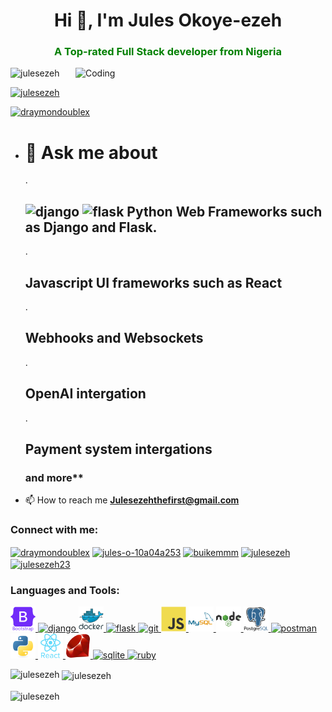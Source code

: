 
<h1 align="center">Hi 👋, I'm Jules Okoye-ezeh</h1>
<h3 align="center" style="color:green">A Top-rated Full Stack developer from Nigeria</h3>

<img align="right" alt="Coding" width="400" src="https://cdn.dribbble.com/users/1028385/screenshots/2952329/tgif_030.gif" >

<p align="left"> <img src="https://komarev.com/ghpvc/?username=julesezeh&label=Profile%20views&color=0e75b6&style=flat" alt="julesezeh" /> </p>

<p align="left"> <a href="https://github.com/ryo-ma/github-profile-trophy"><img src="https://github-profile-trophy.vercel.app/?username=julesezeh" alt="julesezeh" /></a> </p>

<p align="left"> <a href="https://twitter.com/draymondoublex" target="blank"><img src="https://img.shields.io/twitter/follow/draymondoublex?logo=twitter&style=for-the-badge" alt="draymondoublex" /></a> </p>

- <h1>💬 Ask me about</h1>
  .<h2><img src="https://cdn.worldvectorlogo.com/logos/django.svg" alt="django" width="40" height="40"/> <img src="https://www.vectorlogo.zone/logos/pocoo_flask/pocoo_flask-icon.svg" alt="flask" width="40" height="40"/> Python Web Frameworks such as Django and Flask.</h2>
  .<h2>Javascript UI frameworks such as React</h2>
  .<h2>Webhooks and Websockets</h2>
  .<h2>OpenAI intergation</h2>
  .<h2>Payment system intergations</h2> <h3>and more**</h3>

- 📫 How to reach me **Julesezehthefirst@gmail.com**

<h3 align="left">Connect with me:</h3>
<p align="left">
<a href="https://twitter.com/draymondoublex" target="blank"><img align="center" src="https://raw.githubusercontent.com/rahuldkjain/github-profile-readme-generator/master/src/images/icons/Social/twitter.svg" alt="draymondoublex" height="30" width="40" /></a>
<a href="https://linkedin.com/in/jules-o-10a04a253" target="blank"><img align="center" src="https://raw.githubusercontent.com/rahuldkjain/github-profile-readme-generator/master/src/images/icons/Social/linked-in-alt.svg" alt="jules-o-10a04a253" height="30" width="40" /></a>
<a href="https://instagram.com/buikemmm" target="blank"><img align="center" src="https://raw.githubusercontent.com/rahuldkjain/github-profile-readme-generator/master/src/images/icons/Social/instagram.svg" alt="buikemmm" height="30" width="40" /></a>
<a href="https://www.youtube.com/c/julesezeh" target="blank"><img align="center" src="https://raw.githubusercontent.com/rahuldkjain/github-profile-readme-generator/master/src/images/icons/Social/youtube.svg" alt="julesezeh" height="30" width="40" /></a>
<a href="https://www.hackerrank.com/julesezeh23" target="blank"><img align="center" src="https://raw.githubusercontent.com/rahuldkjain/github-profile-readme-generator/master/src/images/icons/Social/hackerrank.svg" alt="julesezeh23" height="30" width="40" /></a>
</p>

<h3 align="left">Languages and Tools:</h3>
<p align="left"> <a href="https://getbootstrap.com" target="_blank" rel="noreferrer"> <img src="https://raw.githubusercontent.com/devicons/devicon/master/icons/bootstrap/bootstrap-plain-wordmark.svg" alt="bootstrap" width="40" height="40"/> </a> <a href="https://www.djangoproject.com/" target="_blank" rel="noreferrer"> <img src="https://cdn.worldvectorlogo.com/logos/django.svg" alt="django" width="40" height="40"/> </a> <a href="https://www.docker.com/" target="_blank" rel="noreferrer"> <img src="https://raw.githubusercontent.com/devicons/devicon/master/icons/docker/docker-original-wordmark.svg" alt="docker" width="40" height="40"/> </a> <a href="https://flask.palletsprojects.com/" target="_blank" rel="noreferrer"> <img src="https://www.vectorlogo.zone/logos/pocoo_flask/pocoo_flask-icon.svg" alt="flask" width="40" height="40"/> </a> <a href="https://git-scm.com/" target="_blank" rel="noreferrer"> <img src="https://www.vectorlogo.zone/logos/git-scm/git-scm-icon.svg" alt="git" width="40" height="40"/> </a> <a href="https://developer.mozilla.org/en-US/docs/Web/JavaScript" target="_blank" rel="noreferrer"> <img src="https://raw.githubusercontent.com/devicons/devicon/master/icons/javascript/javascript-original.svg" alt="javascript" width="40" height="40"/> </a> <a href="https://www.mysql.com/" target="_blank" rel="noreferrer"> <img src="https://raw.githubusercontent.com/devicons/devicon/master/icons/mysql/mysql-original-wordmark.svg" alt="mysql" width="40" height="40"/> </a> <a href="https://nodejs.org" target="_blank" rel="noreferrer"> <img src="https://raw.githubusercontent.com/devicons/devicon/master/icons/nodejs/nodejs-original-wordmark.svg" alt="nodejs" width="40" height="40"/> </a> <a href="https://www.postgresql.org" target="_blank" rel="noreferrer"> <img src="https://raw.githubusercontent.com/devicons/devicon/master/icons/postgresql/postgresql-original-wordmark.svg" alt="postgresql" width="40" height="40"/> </a> <a href="https://postman.com" target="_blank" rel="noreferrer"> <img src="https://www.vectorlogo.zone/logos/getpostman/getpostman-icon.svg" alt="postman" width="40" height="40"/> </a> <a href="https://www.python.org" target="_blank" rel="noreferrer"> <img src="https://raw.githubusercontent.com/devicons/devicon/master/icons/python/python-original.svg" alt="python" width="40" height="40"/> </a> <a href="https://reactjs.org/" target="_blank" rel="noreferrer"> <img src="https://raw.githubusercontent.com/devicons/devicon/master/icons/react/react-original-wordmark.svg" alt="react" width="40" height="40"/> </a> <a href="https://www.ruby-lang.org/en/" target="_blank" rel="noreferrer"> <img src="https://raw.githubusercontent.com/devicons/devicon/master/icons/ruby/ruby-original.svg" alt="ruby" width="40" height="40"/> </a> <a href="https://www.sqlite.org/" target="_blank" rel="noreferrer"> <img src="https://www.vectorlogo.zone/logos/sqlite/sqlite-icon.svg" alt="sqlite" width="40" height="40"/> </a>  <a href="https://tailwindcss.com/" target="_blank" rel="noreferrer"> <img src="https://www.drupal.org/files/screenshot_361.png" alt="ruby" width="40" height="40"/> </a> </p>

<p><img align="left" src="https://github-readme-stats.vercel.app/api/top-langs?username=julesezeh&show_icons=true&locale=en&layout=compact" alt="julesezeh" /></p>

<p>&nbsp;<img align="center" src="https://github-readme-stats.vercel.app/api?username=julesezeh&show_icons=true&locale=en" alt="julesezeh" /></p>

<p><img align="center" src="https://github-readme-streak-stats.herokuapp.com/?user=julesezeh&" alt="julesezeh" /></p>


